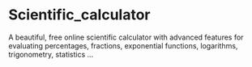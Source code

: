 # Scientific_calculator
 A beautiful, free online scientific calculator with advanced features for evaluating percentages, fractions, exponential functions, logarithms, trigonometry, statistics ...
